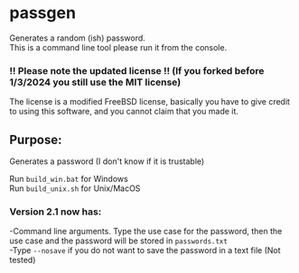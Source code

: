 # passgen
Generates a random (ish) password.<br>
This is a command line tool please run it from the console.

### !! Please note the updated license !! (If you forked before 1/3/2024 you still use the MIT license)<br>
The license is a modified FreeBSD license, basically you have to give credit to using this software, and you cannot claim that you made it.

## Purpose:
Generates a password (I don't know if it is trustable)

Run `build_win.bat` for Windows<br>
Run `build_unix.sh` for Unix/MacOS

### Version 2.1 now has:
-Command line arguments. Type the use case for the password, then the use case and the password will be stored in `passwords.txt`<br>
-Type `--nosave` if you do not want to save the password in a text file (Not tested)
